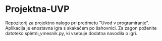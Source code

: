 # Projektna-UVP

Repozitorij za projektno nalogo pri predmetu "Uvod v programiranje". Aplikacija je enostavna igra s skakačem po šahovnici. Za zagon poženite datoteko spletni_vmesnik.py, ki vsebuje dodatna navodila o igri.

